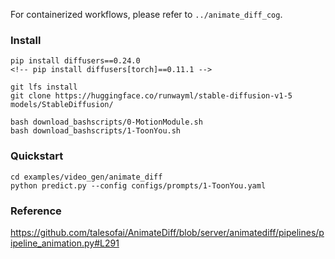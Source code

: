 For containerized workflows, please refer to `../animate_diff_cog`.

### Install

```
pip install diffusers==0.24.0
<!-- pip install diffusers[torch]==0.11.1 -->
```

```
git lfs install
git clone https://huggingface.co/runwayml/stable-diffusion-v1-5 models/StableDiffusion/

bash download_bashscripts/0-MotionModule.sh
bash download_bashscripts/1-ToonYou.sh
```

### Quickstart

```
cd examples/video_gen/animate_diff
python predict.py --config configs/prompts/1-ToonYou.yaml
```

### Reference

https://github.com/talesofai/AnimateDiff/blob/server/animatediff/pipelines/pipeline_animation.py#L291